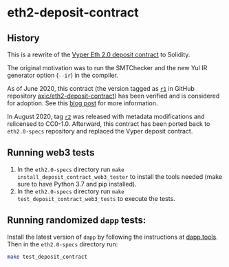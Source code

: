 # eth2-deposit-contract

## History

This is a rewrite of the [Vyper Eth 2.0 deposit contract](https://github.com/ethereum/eth2.0-specs/blob/v0.12.2/deposit_contract/contracts/validator_registration.vy) to Solidity.

The original motivation was to run the SMTChecker and the new Yul IR generator option (`--ir`) in the compiler.

As of June 2020, this contract (the version tagged as [`r1`](https://github.com/axic/eth2-deposit-contract/tree/r1) in GitHub repository [axic/eth2-deposit-contract](https://github.com/axic/eth2-deposit-contract/tree/r1)) has been verified and is considered for adoption.
See this [blog post](https://blog.ethereum.org/2020/06/23/eth2-quick-update-no-12/) for more information.

In August 2020, tag [`r2`](https://github.com/axic/eth2-deposit-contract/tree/r2) was released with metadata modifications and relicensed to CC0-1.0. Afterward, this contract has been ported back to `eth2.0-specs` repository and replaced the Vyper deposit contract.

## Running web3 tests

1. In the `eth2.0-specs` directory run `make install_deposit_contract_web3_tester` to install the tools needed (make sure to have Python 3.7 and pip installed).
2. In the `eth2.0-specs` directory run `make test_deposit_contract_web3_tests` to execute the tests.

## Running randomized `dapp` tests:

Install the latest version of `dapp` by following the instructions at [dapp.tools](https://dapp.tools/). Then in the `eth2.0-specs` directory run:

```sh
make test_deposit_contract
```
